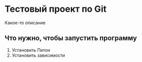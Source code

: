 # Тестовый проект по Git

Какое-то описание

## Что нужно, чтобы запустить программу

1. Установить Питон
2. Установить зависимости
